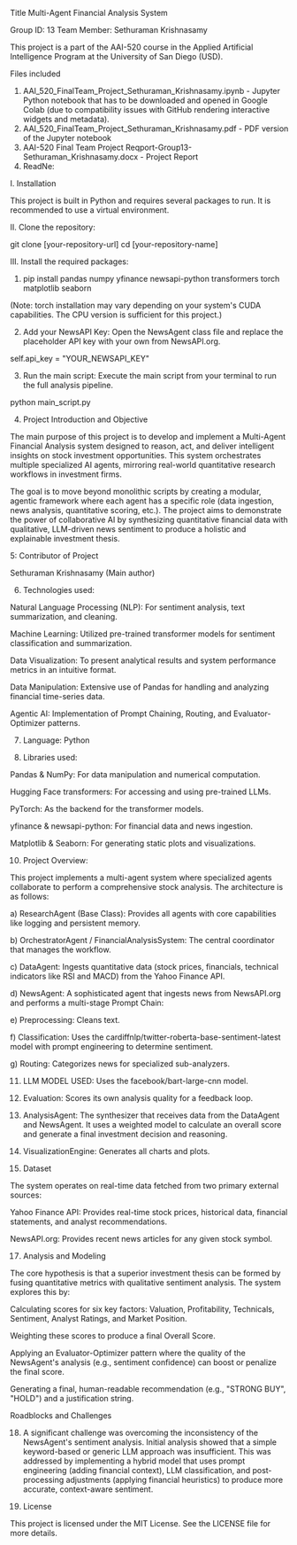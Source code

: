 Title Multi-Agent Financial Analysis System

Group ID: 13
Team Member: Sethuraman Krishnasamy

This project is a part of the AAI-520 course in the Applied Artificial Intelligence Program at the University of San Diego (USD).

Files included

1. AAI_520_FinalTeam_Project_Sethuraman_Krishnasamy.ipynb - Jupyter Python notebook that has to be downloaded and opened in Google Colab (due to compatibility issues with GitHub rendering interactive widgets and metadata).
2. AAI_520_FinalTeam_Project_Sethuraman_Krishnasamy.pdf - PDF version of the Jupyter notebook
3. AAI-520 Final Team Project Reqport-Group13-Sethuraman_Krishnasamy.docx - Project Report
4. ReadNe:


I. Installation

This project is built in Python and requires several packages to run. It is recommended to use a virtual environment.

II. Clone the repository:

git clone [your-repository-url]
cd [your-repository-name]


III. Install the required packages:

1. pip install pandas numpy yfinance newsapi-python transformers torch matplotlib seaborn

(Note: torch installation may vary depending on your system's CUDA capabilities. The CPU version is sufficient for this project.)

2. Add your NewsAPI Key:
Open the NewsAgent class file and replace the placeholder API key with your own from NewsAPI.org.

self.api_key = "YOUR_NEWSAPI_KEY"


3. Run the main script:
Execute the main script from your terminal to run the full analysis pipeline.

python main_script.py


4. Project Introduction and Objective

The main purpose of this project is to develop and implement a Multi-Agent Financial Analysis system designed to reason, act, and deliver intelligent insights on stock investment opportunities. This system orchestrates multiple specialized AI agents, mirroring real-world quantitative research workflows in investment firms.

The goal is to move beyond monolithic scripts by creating a modular, agentic framework where each agent has a specific role (data ingestion, news analysis, quantitative scoring, etc.). The project aims to demonstrate the power of collaborative AI by synthesizing quantitative financial data with qualitative, LLM-driven news sentiment to produce a holistic and explainable investment thesis.

5: Contributor of Project

Sethuraman Krishnasamy (Main author)

6. Technologies used:

Natural Language Processing (NLP): For sentiment analysis, text summarization, and cleaning.

Machine Learning: Utilized pre-trained transformer models for sentiment classification and summarization.

Data Visualization: To present analytical results and system performance metrics in an intuitive format.

Data Manipulation: Extensive use of Pandas for handling and analyzing financial time-series data.

Agentic AI: Implementation of Prompt Chaining, Routing, and Evaluator-Optimizer patterns.


7. Language: Python
   
9. Libraries used:

Pandas & NumPy: For data manipulation and numerical computation.

Hugging Face transformers: For accessing and using pre-trained LLMs.

PyTorch: As the backend for the transformer models.

yfinance & newsapi-python: For financial data and news ingestion.

Matplotlib & Seaborn: For generating static plots and visualizations.


10. Project Overview:

This project implements a multi-agent system where specialized agents collaborate to perform a comprehensive stock analysis. The architecture is as follows:

a) ResearchAgent (Base Class): Provides all agents with core capabilities like logging and persistent memory.

b) OrchestratorAgent / FinancialAnalysisSystem: The central coordinator that manages the workflow.

c) DataAgent: Ingests quantitative data (stock prices, financials, technical indicators like RSI and MACD) from the Yahoo Finance API.

d) NewsAgent: A sophisticated agent that ingests news from NewsAPI.org and performs a multi-stage Prompt Chain:

e) Preprocessing: Cleans text.

f) Classification: Uses the cardiffnlp/twitter-roberta-base-sentiment-latest model with prompt engineering to determine sentiment.

g) Routing: Categorizes news for specialized sub-analyzers.

11. LLM MODEL USED: Uses the facebook/bart-large-cnn model.

12. Evaluation: Scores its own analysis quality for a feedback loop.

13. AnalysisAgent: The synthesizer that receives data from the DataAgent and NewsAgent. It uses a weighted model to calculate an overall score and generate a final investment decision and reasoning.

14. VisualizationEngine: Generates all charts and plots.
    
16. Dataset

The system operates on real-time data fetched from two primary external sources:

Yahoo Finance API: Provides real-time stock prices, historical data, financial statements, and analyst recommendations.

NewsAPI.org: Provides recent news articles for any given stock symbol.

17. Analysis and Modeling

The core hypothesis is that a superior investment thesis can be formed by fusing quantitative metrics with qualitative sentiment analysis. The system explores this by:

Calculating scores for six key factors: Valuation, Profitability, Technicals, Sentiment, Analyst Ratings, and Market Position.

Weighting these scores to produce a final Overall Score.

Applying an Evaluator-Optimizer pattern where the quality of the NewsAgent's analysis (e.g., sentiment confidence) can boost or penalize the final score.

Generating a final, human-readable recommendation (e.g., "STRONG BUY", "HOLD") and a justification string.

Roadblocks and Challenges

18. A significant challenge was overcoming the inconsistency of the NewsAgent's sentiment analysis. Initial analysis showed that a simple keyword-based or generic LLM approach was insufficient. This was addressed by implementing a hybrid model that uses prompt engineering (adding financial context), LLM classification, and post-processing adjustments (applying financial heuristics) to produce more accurate, context-aware sentiment.

19. License

This project is licensed under the MIT License. See the LICENSE file for more details.

